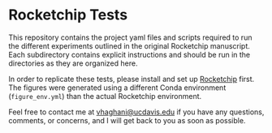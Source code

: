 # Rocketchip Tests

This repository contains the project yaml files and scripts required to run the different experiments outlined in the original Rocketchip manuscript. Each subdirectory contains explicit instructions and should be run in the directories as they are organized here. 

In order to replicate these tests, please install and set up [Rocketchip](https://github.com/vhaghani26/rocketchip) first. The figures were generated using a different Conda environment (`figure_env.yml`) than the actual Rocketchip environment.

Feel free to contact me at [vhaghani@ucdavis.edu](vhaghani@ucdavis.edu) if you have any questions, comments, or concerns, and I will get back to you as soon as possible.